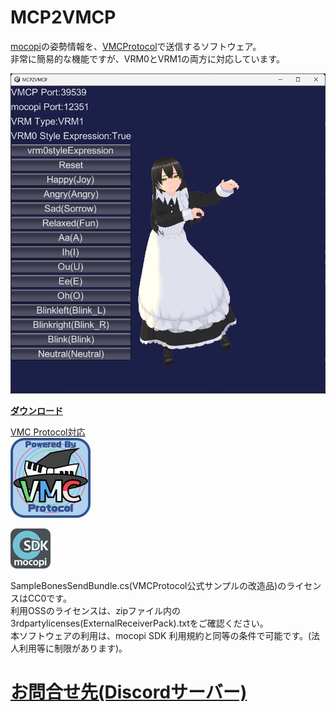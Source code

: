 # MCP2VMCP
[mocopi](https://www.sony.jp/mocopi/)の姿勢情報を、[VMCProtocol](https://sh-akira.github.io/VirtualMotionCaptureProtocol/)で送信するソフトウェア。  
非常に簡易的な機能ですが、VRM0とVRM1の両方に対応しています。

<img src="screenshot.png"></img>

**[ダウンロード](https://github.com/gpsnmeajp/MCP2VMCP/releases)**  

[VMC Protocol対応](https://sh-akira.github.io/VirtualMotionCaptureProtocol/)  
<img src="vmpc_logo_128x128.png"></img>

<img src="mocopiSDK_Blue_64px.png"></img>

SampleBonesSendBundle.cs(VMCProtocol公式サンプルの改造品)のライセンスはCC0です。  
利用OSSのライセンスは、zipファイル内の3rdpartylicenses(ExternalReceiverPack).txtをご確認ください。  
本ソフトウェアの利用は、mocopi SDK 利用規約と同等の条件で可能です。(法人利用等に制限があります)。  

# [お問合せ先(Discordサーバー)](https://discord.gg/nGapSR7)
